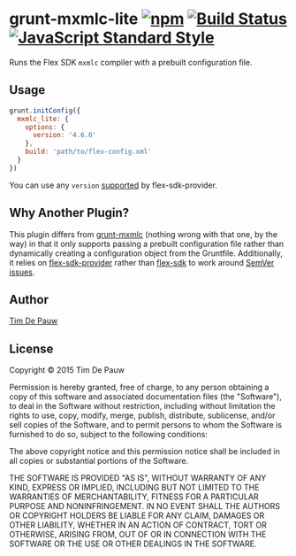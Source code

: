 # grunt-mxmlc-lite [![npm](https://img.shields.io/npm/v/grunt-mxmlc-lite.svg)](https://www.npmjs.com/package/grunt-mxmlc-lite) [![Build Status](https://img.shields.io/travis/timdp/grunt-mxmlc-lite.svg)](https://travis-ci.org/timdp/grunt-mxmlc-lite) [![JavaScript Standard Style](https://img.shields.io/badge/code%20style-standard-brightgreen.svg)](https://github.com/feross/standard)

Runs the Flex SDK `mxmlc` compiler with a prebuilt configuration file.

## Usage

```js
grunt.initConfig({
  mxmlc_lite: {
    options: {
      version: '4.6.0'
    },
    build: 'path/to/flex-config.xml'
  }
})
```

You can use any `version`
[supported](https://github.com/timdp/flex-sdk-provider/blob/master/versions.json)
by flex-sdk-provider.

## Why Another Plugin?

This plugin differs from [grunt-mxmlc](https://www.npmjs.com/package/grunt-mxmlc)
(nothing wrong with that one, by the way) in that it only supports passing a
prebuilt configuration file rather than dynamically creating a configuration
object from the Gruntfile. Additionally, it relies on
[flex-sdk-provider](https://www.npmjs.com/package/flex-sdk-provider) rather than
[flex-sdk](https://www.npmjs.com/package/flex-sdk) to work around
[SemVer issues](https://github.com/mojombo/semver/issues/242).

## Author

[Tim De Pauw](https://tmdpw.eu/)

## License

Copyright &copy; 2015 Tim De Pauw

Permission is hereby granted, free of charge, to any person obtaining a copy
of this software and associated documentation files (the "Software"), to deal
in the Software without restriction, including without limitation the rights
to use, copy, modify, merge, publish, distribute, sublicense, and/or sell
copies of the Software, and to permit persons to whom the Software is
furnished to do so, subject to the following conditions:

The above copyright notice and this permission notice shall be included in all
copies or substantial portions of the Software.

THE SOFTWARE IS PROVIDED "AS IS", WITHOUT WARRANTY OF ANY KIND, EXPRESS OR
IMPLIED, INCLUDING BUT NOT LIMITED TO THE WARRANTIES OF MERCHANTABILITY,
FITNESS FOR A PARTICULAR PURPOSE AND NONINFRINGEMENT. IN NO EVENT SHALL THE
AUTHORS OR COPYRIGHT HOLDERS BE LIABLE FOR ANY CLAIM, DAMAGES OR OTHER
LIABILITY, WHETHER IN AN ACTION OF CONTRACT, TORT OR OTHERWISE, ARISING FROM,
OUT OF OR IN CONNECTION WITH THE SOFTWARE OR THE USE OR OTHER DEALINGS IN THE
SOFTWARE.
